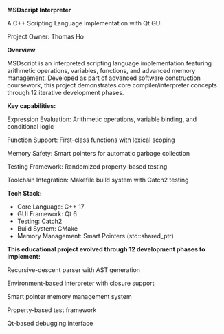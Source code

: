 **MSDscript Interpreter**

A C++ Scripting Language Implementation with Qt GUI

Project Owner: Thomas Ho

**Overview**

MSDscript is an interpreted scripting language implementation featuring arithmetic operations, variables, functions, and advanced memory management. Developed as part of advanced software construction coursework, this project demonstrates core compiler/interpreter concepts through 12 iterative development phases.

**Key capabilities:**

Expression Evaluation: Arithmetic operations, variable binding, and conditional logic

Function Support: First-class functions with lexical scoping

Memory Safety: Smart pointers for automatic garbage collection

Testing Framework: Randomized property-based testing

Toolchain Integration: Makefile build system with Catch2 testing

**Tech Stack:**
- Core Language: C++ 17
- GUI Framework: Qt 6
- Testing: Catch2
- Build System: CMake
- Memory Management: Smart Pointers (std::shared_ptr)


**This educational project evolved through 12 development phases to implement:**

Recursive-descent parser with AST generation

Environment-based interpreter with closure support

Smart pointer memory management system

Property-based test framework

Qt-based debugging interface
